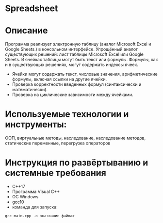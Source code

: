 # Spreadsheet

# Описание
Программа реализует электронную таблицу (аналог Microsoft Excel и Google Sheets.) в консольном интерфейсе. Упрощённый аналог существующих решений: лист таблицы Microsoft Excel или Google Sheets. В ячейках таблицы могут быть текст или формулы. Формулы, как и в существующих решениях, могут содержать индексы ячеек.
* Ячейки могут содержать текст, числовые значения, арифметические формулы, включая ссылки на другие ячейки.
* Проверка корректности введенных формул (синтаксически и математически).
* Проверка на циклические зависимости между ячейками.

# Используемые технологии и инструменты:
ООП, виртуальные методы, наследование, наследование методов, статические переменные, перегрузка операторов


# Инструкция по развёртыванию и системные требования
* С++17
* Программа Visual C++ 
* ОС Windows 
* gcc10
* команда для запуска:
```
gcc main.cpp -o <название файла>
```
